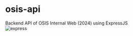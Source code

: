 # osis-api
Backend API of OSIS Internal Web (2024) using ExpressJS
<br>
![express](https://img.icons8.com/?size=512&id=WNoJgbzDr3i2&format=png)

